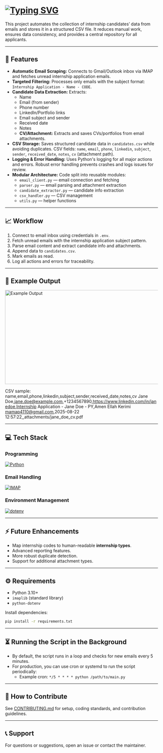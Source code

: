 # [![Typing SVG](https://readme-typing-svg.demolab.com?font=Fira+Code&pause=1000&color=F7F7F7&width=600&lines=Internship+Applications+Automation)](https://git.io/typing-svg)

This project automates the collection of internship candidates’ data from emails and stores it in a structured CSV file. It reduces manual work, ensures data consistency, and provides a central repository for all applicants.

---

## 📝 Features

- **Automatic Email Scraping:** Connects to Gmail/Outlook inbox via IMAP and fetches unread internship application emails.
- **Targeted Filtering:** Processes only emails with the subject format: `Internship Application - Name - CODE`.
- **Candidate Data Extraction:** Extracts:
  - Name
  - Email (from sender)
  - Phone number
  - LinkedIn/Portfolio links
  - Email subject and sender
  - Received date
  - Notes
  - **CV/Attachment:** Extracts and saves CVs/portfolios from email attachments.
- **CSV Storage:** Saves structured candidate data in `candidates.csv` while avoiding duplicates. CSV fields: `name`, `email`, `phone`, `linkedin`, `subject`, `sender`, `received_date`, `notes`, `cv` (attachment path).
- **Logging & Error Handling:** Uses Python's logging for all major actions and errors. Robust error handling prevents crashes and logs issues for review.
- **Modular Architecture:** Code split into reusable modules:
  - `email_client.py` — email connection and fetching
  - `parser.py` — email parsing and attachment extraction
  - `candidate_extractor.py` — candidate info extraction
  - `csv_handler.py` — CSV management
  - `utils.py` — helper functions

---

## 📈 Workflow

1. Connect to email inbox using credentials in `.env`.
2. Fetch unread emails with the internship application subject pattern.
3. Parse email content and extract candidate info and attachments.
4. Append data to `candidates.csv`.
5. Mark emails as read.
6. Log all actions and errors for traceability.

---

## 📂 Example Output

<img width="1895" height="309" alt="Example Output" src="https://github.com/user-attachments/assets/dfef919e-d282-4eec-a4ca-cc02e96379ef" />

CSV sample:
name,email,phone,linkedin,subject,sender,received_date,notes,cv
Jane Doe,jane.doe@example.com,+1234567890,https://www.linkedin.com/in/janedoe,Internship Application - Jane Doe - PY,Amen Ellah Kerimi mamap4110@gmail.com,2025-08-22 12:57:22,,attachments/jane_doe_cv.pdf

---

## 💻 Tech Stack

### Programming
[![Python](https://img.shields.io/badge/Python-3670A0?style=for-the-badge&logo=python&logoColor=ffdd54)](https://www.python.org/)

### Email Handling
[![IMAP](https://img.shields.io/badge/IMAP-007ACC?style=for-the-badge&logo=email&logoColor=white)](https://datatracker.ietf.org/doc/html/rfc3501)

### Environment Management
[![dotenv](https://img.shields.io/badge/python--dotenv-000000?style=for-the-badge&logo=python&logoColor=white)](https://pypi.org/project/python-dotenv/)

---

## ⚡ Future Enhancements

- Map internship codes to human-readable **internship types**.
- Advanced reporting features.
- More robust duplicate detection.
- Support for additional attachment types.

---

## ⚙️ Requirements

- Python 3.10+
- `imaplib` (standard library)
- `python-dotenv`

Install dependencies:

```bash
pip install -r requirements.txt
```

---

## ⏳ Running the Script in the Background

- By default, the script runs in a loop and checks for new emails every 5 minutes.
- For production, you can use cron or systemd to run the script periodically:
  - Example cron: `*/5 * * * * python /path/to/main.py`

---

## 🤝 How to Contribute

See [CONTRIBUTING.md](./CONTRIBUTING.md) for setup, coding standards, and contribution guidelines.

---

## 📞 Support

For questions or suggestions, open an issue or contact the maintainer.
